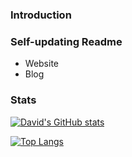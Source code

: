 ### Introduction


### Self-updating Readme
- Website
- Blog

### Stats
[![David's GitHub stats](https://github-readme-stats.vercel.app/api?username=davidatoms)](https://github.com/davidatoms/github-readme-stats)

[![Top Langs](https://github-readme-stats.vercel.app/api/top-langs/?username=davidatoms&layout=compact)](https://github.com/davidatoms/github-readme-stats)
